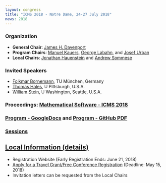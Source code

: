 ```yaml
---
layout: congress
title: "ICMS 2018 - Notre Dame, 24-27 July 2018"
news: 2018
---
```


### Organization
* **General Chair**: [James H. Davenport](http://people.bath.ac.uk/masjhd/)
* **Program Chairs**: 
[Manuel Kauers](http://www.kauers.de/), 
[George Labahn](https://cs.uwaterloo.ca/~glabahn/), and
[Josef Urban](https://www.ciirc.cvut.cz/~urbanjo3/)
* **Local Chairs**: [Jonathan Hauenstein](https://www3.nd.edu/~jhauenst/) and
[Andrew Sommese](https://www3.nd.edu/~sommese/)

### Invited Speakers
* [Folkmar Bornemann](https://www.professoren.tum.de/en/bornemann-folkmar/), TU München, Germany
* [Thomas Hales](https://www.mathematics.pitt.edu/people/thomas-hales), U Pittsburgh, U.S.A.
* [William Stein](https://wstein.org/), U Washington, Seattle, U.S.A.

### Proceedings: [Mathematical Software - ICMS 2018](https://link.springer.com/book/10.1007/978-3-319-96418-8)

### [Program - GoogleDocs](https://docs.google.com/spreadsheets/d/e/2PACX-1vRSULRiO4YWUFx_splhhfJKre0Q_RyY9qt6gANS7UUf49zAZzSR1_4DGlhvT231i-SrwkBF8TcoLP5y/pubhtml) and [Program - GitHub PDF](http://icms-conference.org/2018/ICMS2018Schedule.pdf)

### [Sessions](sessions/) 

## [Local Information (details)](local/)
* Registration Website (Early Registration Ends: June 21, 2018)
* [Apply for a Travel Grant/Free Conference Registration](local/travelGrants.html) (Deadline: May 15, 2018)
* Invitation letters can be requested from the Local Chairs
